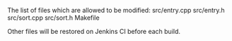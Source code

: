 The list of files which are allowed to be modified:
    src/entry.cpp
    src/entry.h
    src/sort.cpp
    src/sort.h
    Makefile

Other files will be restored on Jenkins CI before each build.
